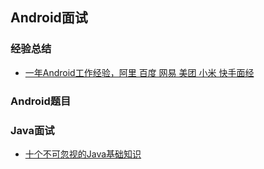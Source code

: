 ## Android面试

### 经验总结

* [ 一年Android工作经验，阿里 百度 网易 美团 小米 快手面经](http://blog.csdn.net/a296777513/article/details/73610719)

### Android题目

### Java面试

* [十个不可忽视的Java基础知识](http://www.jianshu.com/p/dfb0ca0b510d)

